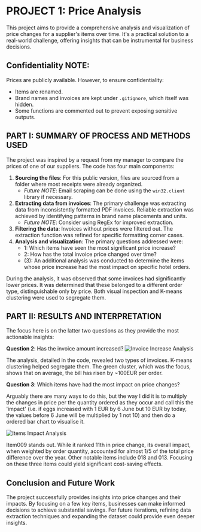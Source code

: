 
# PROJECT 1: Price Analysis

This project aims to provide a comprehensive analysis and visualization of price changes for a supplier's items over time. It's a practical solution to a real-world challenge, offering insights that can be instrumental for business decisions.

## Confidentiality NOTE:
Prices are publicly available. However, to ensure confidentiality:
- Items are renamed.
- Brand names and invoices are kept under `.gitignore`, which itself was hidden.
- Some functions are commented out to prevent exposing sensitive outputs.

## PART I: SUMMARY OF PROCESS AND METHODS USED

The project was inspired by a request from my manager to compare the prices of one of our suppliers. The code has four main components:

1. **Sourcing the files**: For this public version, files are sourced from a folder where most receipts were already organized.
   - *Future NOTE*: Email scraping can be done using the `win32.client` library if necessary.
2. **Extracting data from invoices**: The primary challenge was extracting data from inconsistently formatted PDF invoices. Reliable extraction was achieved by identifying patterns in brand name placements and units.
   - *Future NOTE*: Consider using RegEx for improved extraction.
3. **Filtering the data**: Invoices without prices were filtered out. The extraction function was refined for specific formatting corner cases.
4. **Analysis and visualization**: The primary questions addressed were:
   - 1: Which items have seen the most significant price increase?
   - 2: How has the total invoice price changed over time?
   - (3): An additional analysis was conducted to determine the items whose price increase had the most impact on specific hotel orders.

During the analysis, it was observed that some invoices had significantly lower prices. It was determined that these belonged to a different order type, distinguishable only by price. Both visual inspection and K-means clustering were used to segregate them.

## PART II: RESULTS AND INTERPRETATION

The focus here is on the latter two questions as they provide the most actionable insights:

**Question 2**: Has the invoice amount increased?
![Invoice Increase Analysis](https://github.com/SimeonDavchev/PORTFOLIO/assets/113254668/13198a3d-5bb8-435a-8c48-a8897e6d9a5d)

The analysis, detailed in the code, revealed two types of invoices. K-means clustering helped segregate them. The green cluster, which was the focus, shows that on average, the bill has risen by ~100EUR per order.

**Question 3**: Which items have had the most impact on price changes?

Arguably there are many ways to do this, but the way I did it is to multiply the changes in price per the quantity ordered as they occur and call this the 'impact' (i.e. if eggs increased with 1 EUR by 6 June but 10 EUR by today, the values before 6 June will be multiplied by 1 not 10)
and then do a ordered bar chart to visualise it.

![Items Impact Analysis](https://github.com/SimeonDavchev/PORTFOLIO/assets/113254668/de5ee2e7-44bb-49d8-b25c-64ae7830b5c5)

Item009 stands out. While it ranked 11th in price change, its overall impact, when weighted by order quantity, accounted for almost 1/5 of the total price difference over the year. Other notable items include 018 and 013. Focusing on these three items could yield significant cost-saving effects.

## Conclusion and Future Work
The project successfully provides insights into price changes and their impacts. By focusing on a few key items, businesses can make informed decisions to achieve substantial savings. For future iterations, refining data extraction techniques and expanding the dataset could provide even deeper insights.

